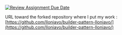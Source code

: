 [![Review Assignment Due Date](https://classroom.github.com/assets/deadline-readme-button-24ddc0f5d75046c5622901739e7c5dd533143b0c8e959d652212380cedb1ea36.svg)](https://classroom.github.com/a/eYTuOlgZ)

URL toward the forked repository where I put my work : [https://github.com/Iloniavo/builder-pattern-Iloniavo/](https://github.com/Iloniavo/builder-pattern-Iloniavo/)
